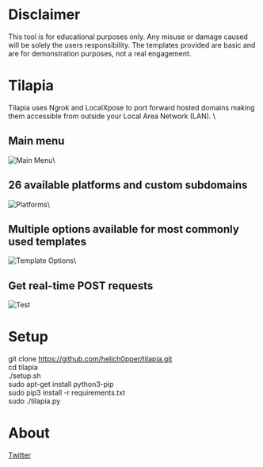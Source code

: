 # Disclaimer
This tool is for educational purposes only. Any misuse or damage caused will be solely the users responsibility.
The templates provided are basic and are for demonstration purposes, not a real engagement.
# Tilapia
Tilapia uses Ngrok and LocalXpose to port forward hosted domains making them accessible from outside your Local Area Network (LAN). \
## **Main menu**
![Main Menu](https://raw.githubusercontent.com/Helichopper/Tilapia/master/screenshots/1.png)\
## **26 available platforms and custom subdomains**
![Platforms](https://raw.githubusercontent.com/Helichopper/Tilapia/master/screenshots/2.png)\
## **Multiple options available for most commonly used templates**
![Template Options](https://raw.githubusercontent.com/Helichopper/Tilapia/master/screenshots/4.png)\
## **Get real-time POST requests**
![Test](https://raw.githubusercontent.com/Helichopper/Tilapia/master/screenshots/3.png)
# Setup
git clone https://github.com/helich0pper/tilapia.git \
cd tilapia\
./setup.sh\
sudo apt-get install python3-pip\
sudo pip3 install -r requirements.txt\
sudo ./tilapia.py
# About
<a href="https://twitter.com/helich0pper">Twitter</a> <br>
